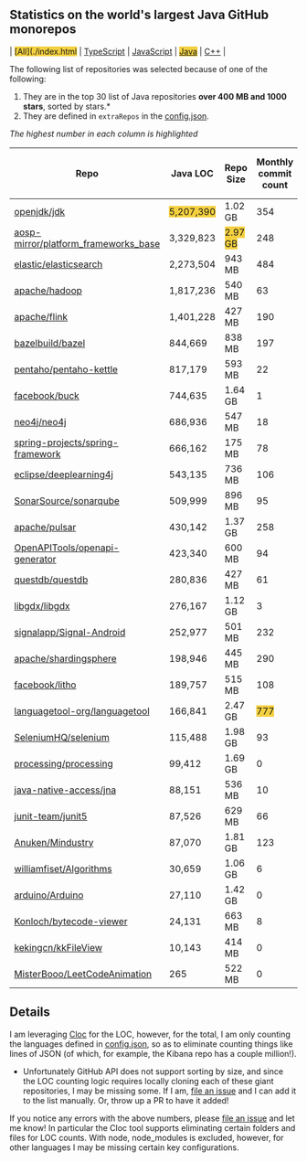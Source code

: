 
## Statistics on the world's largest Java GitHub monorepos

| <span style="background-color: #F4D03F">[All](./index.html</span> | [TypeScript](./TypeScript.md) | [JavaScript](./JavaScript.md) | <span style="background-color: #F4D03F">[Java](./Java.md)</span> | [C++](./C++.md) | 

The following list of repositories was selected because of one of the following:
1. They are in the top 30 list of Java repositories **over 400 MB and 1000 stars**, sorted by stars.*
2. They are defined in `extraRepos` in the [config.json](https://github.com/stacey-gammon/repo-stats/blob/main/config.json).

_The highest number in each column is highlighted_

| Repo | Java LOC | Repo Size | Monthly commit count | 🤓 Monthly committer count | ★ Stars count | 👁 Watchers count |
| -----|----------------------|-----------|------------------|----------------|----------|----------------|
| [openjdk/jdk](https://github.com/openjdk/jdk) |  <span style="background-color: #F4D03F">5,207,390</span> | 1.02 GB | 354 | 🤓 <span style="background-color: #F4D03F">128</span> | ★ 11528 | 👁 11528 |
| [aosp-mirror/platform_frameworks_base](https://github.com/aosp-mirror/platform_frameworks_base) |  3,329,823 | <span style="background-color: #F4D03F">2.97 GB</span> | 248 | 🤓 116 | ★ 9791 | 👁 9791 |
| [elastic/elasticsearch](https://github.com/elastic/elasticsearch) |  2,273,504 | 943 MB | 484 | 🤓 83 | ★ 57244 | 👁 57244 |
| [apache/hadoop](https://github.com/apache/hadoop) |  1,817,236 | 540 MB | 63 | 🤓 28 | ★ 12090 | 👁 12090 |
| [apache/flink](https://github.com/apache/flink) |  1,401,228 | 427 MB | 190 | 🤓 66 | ★ 17566 | 👁 17566 |
| [bazelbuild/bazel](https://github.com/bazelbuild/bazel) |  844,669 | 838 MB | 197 | 🤓 56 | ★ 17633 | 👁 17633 |
| [pentaho/pentaho-kettle](https://github.com/pentaho/pentaho-kettle) |  817,179 | 593 MB | 22 | 🤓 10 | ★ 5348 | 👁 5348 |
| [facebook/buck](https://github.com/facebook/buck) |  744,635 | 1.64 GB | 1 | 🤓 1 | ★ 8134 | 👁 8134 |
| [neo4j/neo4j](https://github.com/neo4j/neo4j) |  686,936 | 547 MB | 18 | 🤓 11 | ★ 9493 | 👁 9493 |
| [spring-projects/spring-framework](https://github.com/spring-projects/spring-framework) |  666,162 | 175 MB | 78 | 🤓 20 | ★ 45069 | 👁 45069 |
| [eclipse/deeplearning4j](https://github.com/eclipse/deeplearning4j) |  543,135 | 736 MB | 106 | 🤓 3 | ★ 12248 | 👁 12248 |
| [SonarSource/sonarqube](https://github.com/SonarSource/sonarqube) |  509,999 | 896 MB | 95 | 🤓 25 | ★ 6281 | 👁 6281 |
| [apache/pulsar](https://github.com/apache/pulsar) |  430,142 | 1.37 GB | 258 | 🤓 61 | ★ 9923 | 👁 9923 |
| [OpenAPITools/openapi-generator](https://github.com/OpenAPITools/openapi-generator) |  423,340 | 600 MB | 94 | 🤓 45 | ★ 10354 | 👁 10354 |
| [questdb/questdb](https://github.com/questdb/questdb) |  280,836 | 427 MB | 61 | 🤓 13 | ★ 7086 | 👁 7086 |
| [libgdx/libgdx](https://github.com/libgdx/libgdx) |  276,167 | 1.12 GB | 3 | 🤓 5 | ★ 19268 | 👁 19268 |
| [signalapp/Signal-Android](https://github.com/signalapp/Signal-Android) |  252,977 | 501 MB | 232 | 🤓 8 | ★ 21485 | 👁 21485 |
| [apache/shardingsphere](https://github.com/apache/shardingsphere) |  198,946 | 445 MB | 290 | 🤓 34 | ★ 14861 | 👁 14861 |
| [facebook/litho](https://github.com/facebook/litho) |  189,757 | 515 MB | 108 | 🤓 25 | ★ 7297 | 👁 7297 |
| [languagetool-org/languagetool](https://github.com/languagetool-org/languagetool) |  166,841 | 2.47 GB | <span style="background-color: #F4D03F">777</span> | 🤓 26 | ★ 5555 | 👁 5555 |
| [SeleniumHQ/selenium](https://github.com/SeleniumHQ/selenium) |  115,488 | 1.98 GB | 93 | 🤓 23 | ★ 22104 | 👁 22104 |
| [processing/processing](https://github.com/processing/processing) |  99,412 | 1.69 GB | 0 | 🤓 0 | ★ 6063 | 👁 6063 |
| [java-native-access/jna](https://github.com/java-native-access/jna) |  88,151 | 536 MB | 10 | 🤓 4 | ★ 6847 | 👁 6847 |
| [junit-team/junit5](https://github.com/junit-team/junit5) |  87,526 | 629 MB | 66 | 🤓 8 | ★ 4895 | 👁 4895 |
| [Anuken/Mindustry](https://github.com/Anuken/Mindustry) |  87,070 | 1.81 GB | 123 | 🤓 31 | ★ 12943 | 👁 12943 |
| [williamfiset/Algorithms](https://github.com/williamfiset/Algorithms) |  30,659 | 1.06 GB | 6 | 🤓 2 | ★ 11354 | 👁 11354 |
| [arduino/Arduino](https://github.com/arduino/Arduino) |  27,110 | 1.42 GB | 0 | 🤓 0 | ★ 12209 | 👁 12209 |
| [Konloch/bytecode-viewer](https://github.com/Konloch/bytecode-viewer) |  24,131 | 663 MB | 8 | 🤓 3 | ★ 12543 | 👁 12543 |
| [kekingcn/kkFileView](https://github.com/kekingcn/kkFileView) |  10,143 | 414 MB | 0 | 🤓 0 | ★ 6215 | 👁 6215 |
| [MisterBooo/LeetCodeAnimation](https://github.com/MisterBooo/LeetCodeAnimation) |  265 | 522 MB | 0 | 🤓 0 | ★ <span style="background-color: #F4D03F">67750</span> | 👁 <span style="background-color: #F4D03F">67750</span> |

## Details

  I am leveraging [Cloc](https://github.com/AlDanial/cloc) for the LOC, however, for the total, I am only counting the languages defined in [config.json](https://github.com/stacey-gammon/repo-stats/blob/main/config.json), so as to eliminate counting things like lines of JSON (of which, for example, the Kibana repo has a couple million!).

  * Unfortunately GitHub API does not support sorting by size, and since the LOC counting logic requires locally cloning each of these giant repositories, I may be missing some. If I am, [file an issue](https://github.com/stacey-gammon/repo-stats/issues/new) and I can add it to the list manually. Or, throw up a PR to have it added!

  If you notice any errors with the above numbers, please [file an issue](https://github.com/stacey-gammon/repo-stats/issues/new) and let me know! In particular the Cloc tool supports eliminating certain folders and files for LOC counts. With node, node_modules is excluded, however, for other languages I may be missing certain key configurations.
